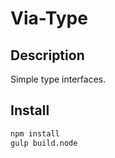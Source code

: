 # Via-Type

## Description

Simple type interfaces.

## Install

````bash
npm install
gulp build.node
````


